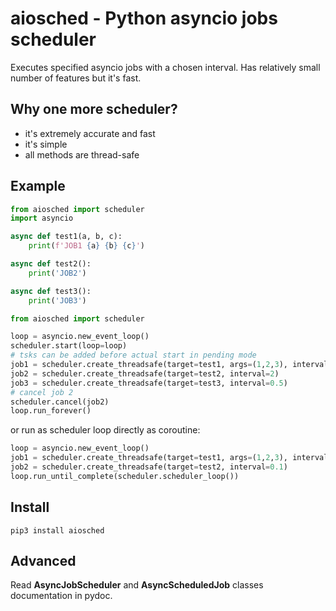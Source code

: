 # aiosched - Python asyncio jobs scheduler

Executes specified asyncio jobs with a chosen interval. Has relatively small
number of features but it's fast.

## Why one more scheduler?

* it's extremely accurate and fast
* it's simple
* all methods are thread-safe

## Example

```python
from aiosched import scheduler
import asyncio

async def test1(a, b, c):
    print(f'JOB1 {a} {b} {c}')

async def test2():
    print('JOB2')

async def test3():
    print('JOB3')

from aiosched import scheduler

loop = asyncio.new_event_loop()
scheduler.start(loop=loop)
# tsks can be added before actual start in pending mode
job1 = scheduler.create_threadsafe(target=test1, args=(1,2,3), interval=0.1)
job2 = scheduler.create_threadsafe(target=test2, interval=2)
job3 = scheduler.create_threadsafe(target=test3, interval=0.5)
# cancel job 2
scheduler.cancel(job2)
loop.run_forever()
```

or run as scheduler loop directly as coroutine:

```python
loop = asyncio.new_event_loop()
job1 = scheduler.create_threadsafe(target=test1, args=(1,2,3), interval=0.1)
job2 = scheduler.create_threadsafe(target=test2, interval=0.1)
loop.run_until_complete(scheduler.scheduler_loop())
```

## Install

```shell
pip3 install aiosched
```

## Advanced

Read **AsyncJobScheduler** and **AsyncScheduledJob** classes documentation in
pydoc.

